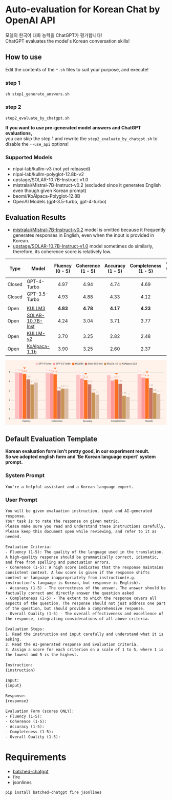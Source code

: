 # Auto-evaluation for Korean Chat by OpenAI API
모델의 한국어 대화 능력을 ChatGPT가 평가합니다!  
ChatGPT evaluates the model's Korean conversation skills!

## How to use
Edit the contents of the ```*.sh``` files to suit your purpose, and execute!

### step 1
```
sh step1_generate_answers.sh
```
### step 2
```
step2_evaluate_by_chatgpt.sh
```
**If you want to use pre-generated model answers and ChatGPT evaluations,**  
you can skip the step 1 and rewrite the ```step2_evaluate_by_chatgpt.sh``` to disable the ```--use_api``` options!

### Supported Models
- nlpai-lab/kullm-v3 (not yet released)
- nlpai-lab/kullm-polyglot-12.8b-v2
- upstage/SOLAR-10.7B-Instruct-v1.0
- mistralai/Mistral-7B-Instruct-v0.2 (excluded since it generates English even though given Korean prompt)
- beomi/KoAlpaca-Polyglot-12.8B
- OpenAI Models (gpt-3.5-turbo, gpt-4-turbo)

## Evaluation Results
- [mistralai/Mistral-7B-Instruct-v0.2](https://huggingface.co/mistralai/Mistral-7B-Instruct-v0.2) model is omitted because it frequently generates responses in English, even when the input is provided in Korean.
- [upstage/SOLAR-10.7B-Instruct-v1.0](https://huggingface.co/upstage/SOLAR-10.7B-Instruct-v1.0) model sometimes do similarly, therefore, its coherence score is relatively low.

| Type   | Model                                                                        | Fluency (0 - 5) | Coherence (1 - 5) | Accuracy (1 - 5) | Completeness (1 - 5) | Overall Quality (0-5) | 
|--------|------------------------------------------------------------------------------|:---------------:|:-----------------:|:----------------:|:--------------------:|:---------------------:| 
| Closed | GPT-4-Turbo                                                                  |      4.97       |       4.94        |       4.74       |         4.69         |         4.80          | 
| Closed | GPT-3.5-Turbo                                                                |      4.93       |       4.88        |       4.33       |         4.12         |         4.43          |
|        |                                                                              |                 |                   |                  |                      |                       |
| Open   | [KULLM3](https://huggingface.co/nlpai-lab/KULLM3)                            |    **4.83**     |      **4.78**      |     **4.17**     |       **4.23**       |       **4.36**        | 
| Open   | [SOLAR-10.7B-Inst](https://huggingface.co/upstage/SOLAR-10.7B-Instruct-v1.0) |      4.24       |       3.04        |       3.71       |         3.77         |         3.32          |
| Open   | [KULLM-v2](https://github.com/nlpai-lab/KULLM)                               |      3.70       |       3.25        |       2.82       |         2.48         |         2.80          |
| Open   | [KoAlpaca-1.1b](https://github.com/Beomi/KoAlpaca)                           |      3.90       |       3.25        |       2.60       |         2.37         |         2.67          |

<p align="center">
  <img src="assets/kullm3_instruction_evaluation.png" />
</p>

## Default Evaluation Template
**Korean evaluation form isn't pretty good, in our experiment result.**  
**So we adopted english form and 'Be Korean language expert' system prompt.**
### System Prompt
```
You're a helpful assistant and a Korean language expert.
```
### User Prompt
```
You will be given evaluation instruction, input and AI-generated response.
Your task is to rate the response on given metric.
Please make sure you read and understand these instructions carefully. Please keep this document open while reviewing, and refer to it as needed.

Evaluation Criteria:
- Fluency (1-5): The quality of the language used in the translation. A high-quality response should be grammatically correct, idiomatic, and free from spelling and punctuation errors.
- Coherence (1-5): A high score indicates that the response maintains consistent context. A low score is given if the response shifts context or language inappropriately from instruction(e.g. instruction's language is Korean, but response is English).
- Accuracy (1-5) - The correctness of the answer. The answer should be factually correct and directly answer the question asked
- Completeness (1-5) - The extent to which the response covers all aspects of the question. The response should not just address one part of the question, but should provide a comprehensive response.
- Overall Quality (1-5) - The overall effectiveness and excellence of the response, integrating considerations of all above criteria.

Evaluation Steps:
1. Read the instruction and input carefully and understand what it is asking.
2. Read the AI-generated response and Evaluation Criteria.
3. Assign a score for each criterion on a scale of 1 to 5, where 1 is the lowest and 5 is the highest.

Instruction:
{instruction}

Input:
{input}

Response:
{response}

Evaluation Form (scores ONLY):
- Fluency (1-5):
- Coherence (1-5):
- Accuracy (1-5):
- Completeness (1-5):
- Overall Quality (1-5):
```

# Requirements
- [batched-chatgpt](https://github.com/superheavytail/batched-chatgpt)
- fire
- jsonlines
```bash
pip install batched-chatgpt fire jsonlines
```
